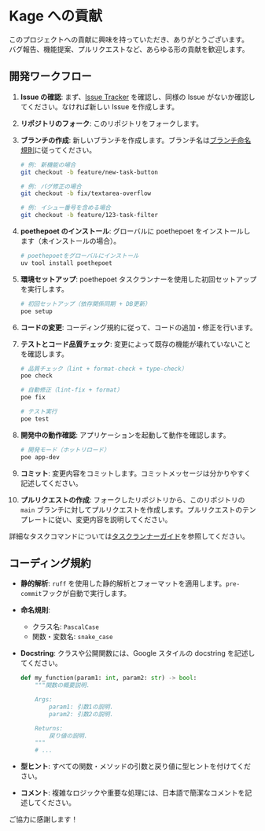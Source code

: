 # Kage への貢献

このプロジェクトへの貢献に興味を持っていただき、ありがとうございます。
バグ報告、機能提案、プルリクエストなど、あらゆる形の貢献を歓迎します。

## 開発ワークフロー

1. **Issue の確認**: まず、[Issue Tracker](https://github.com/KTC-Security-Circle/Kage/issues) を確認し、同様の Issue がないか確認してください。なければ新しい Issue を作成します。

2. **リポジトリのフォーク**: このリポジトリをフォークします。

3. **ブランチの作成**: 新しいブランチを作成します。ブランチ名は[ブランチ命名規則](branch_naming.md)に従ってください。

   ```bash
   # 例: 新機能の場合
   git checkout -b feature/new-task-button

   # 例: バグ修正の場合
   git checkout -b fix/textarea-overflow

   # 例: イシュー番号を含める場合
   git checkout -b feature/123-task-filter
   ```

4. **poethepoet のインストール**: グローバルに poethepoet をインストールします（未インストールの場合）。

   ```bash
   # poethepoetをグローバルにインストール
   uv tool install poethepoet
   ```

5. **環境セットアップ**: poethepoet タスクランナーを使用した初回セットアップを実行します。

   ```bash
   # 初回セットアップ（依存関係同期 + DB更新）
   poe setup
   ```

6. **コードの変更**: コーディング規約に従って、コードの追加・修正を行います。

7. **テストとコード品質チェック**: 変更によって既存の機能が壊れていないことを確認します。

   ```bash
   # 品質チェック（lint + format-check + type-check）
   poe check

   # 自動修正（lint-fix + format）
   poe fix

   # テスト実行
   poe test
   ```

8. **開発中の動作確認**: アプリケーションを起動して動作を確認します。

   ```bash
   # 開発モード（ホットリロード）
   poe app-dev
   ```

9. **コミット**: 変更内容をコミットします。コミットメッセージは分かりやすく記述してください。

10. **プルリクエストの作成**: フォークしたリポジトリから、このリポジトリの `main` ブランチに対してプルリクエストを作成します。プルリクエストのテンプレートに従い、変更内容を説明してください。

詳細なタスクコマンドについては[タスクランナーガイド](task_runner.md)を参照してください。

## コーディング規約

- **静的解析**: `ruff` を使用した静的解析とフォーマットを適用します。`pre-commit`フックが自動で実行します。
- **命名規則**:
  - クラス名: `PascalCase`
  - 関数・変数名: `snake_case`
- **Docstring**: クラスや公開関数には、Google スタイルの docstring を記述してください。

  ```python
  def my_function(param1: int, param2: str) -> bool:
      """関数の概要説明.

      Args:
          param1: 引数1の説明.
          param2: 引数2の説明.

      Returns:
          戻り値の説明.
      """
      # ...
  ```

- **型ヒント**: すべての関数・メソッドの引数と戻り値に型ヒントを付けてください。
- **コメント**: 複雑なロジックや重要な処理には、日本語で簡潔なコメントを記述してください。

ご協力に感謝します！

